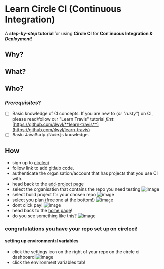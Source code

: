 # Learn Circle CI (Continuous Integration)

A **_step-by-step_ tutorial** for using **Circle CI**
for **Continuous Integration & _Deployment_**!


>

## Why?




## What?



## Who?


### _Prerequisites_?

+ [ ] Basic knowledge of CI concepts.
If you are new to (_or "rusty"_) on CI,
please read/follow our "Learn Travis" tutorial _first_:
[https://github.com/dwyl/**learn-travis**](https://github.com/dwyl/learn-travis)
+ [ ] Basic JavaScript/Node.js knowledge.

## How

- sign up to [circleci](https://circleci.com/)
- follow link to add github code.
- authenticate the organisation/account that has projects that you use CI with.
- head back to the [add-project page](https://circleci.com/add-projects)
- select the organisation that contains the repo you need testing
![image](https://cloud.githubusercontent.com/assets/12845233/12661210/237898e0-c610-11e5-9e16-e1caabb83abc.png)
- select build project for your chosen repo
![image](https://cloud.githubusercontent.com/assets/12845233/12661322/d347973a-c610-11e5-93b6-fef046f81eb9.png)
- select you plan (free one at the bottom!)
![image](https://cloud.githubusercontent.com/assets/12845233/12661344/0758812e-c611-11e5-9983-b8052e43f438.png)
- dont click pay!
![image](https://cloud.githubusercontent.com/assets/12845233/12661390/3f876038-c611-11e5-89e2-44835e2c9111.png)
- head back to the [home page](https://circleci.com/)!
- do you see something like this?
![image](https://cloud.githubusercontent.com/assets/12845233/12661532/04b41e0a-c612-11e5-8bcb-b999929618b9.png)

### congratulations you have your repo set up on circleci!

#### setting up environmental variables
 * click the settings icon on the right of your repo on the circle ci dashboard
 ![image](https://cloud.githubusercontent.com/assets/12845233/13252272/b6c48998-da2d-11e5-9360-91447e92c48d.png)
 * click the environment variables tab!
